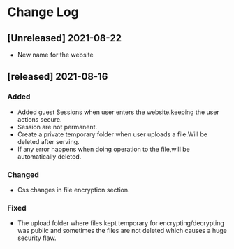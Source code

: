 # Change Log

## [Unreleased] 2021-08-22

- New name for the website


## [released] 2021-08-16
 
### Added
- Added guest Sessions when user enters the website.keeping the user actions secure.
- Session are not permanent.
- Create a private temporary folder when user uploads a file.Will be deleted after 
serving.
- If any error happens when doing operation to the file,will be automatically deleted.


 
### Changed
- Css changes in file encryption section.

 
### Fixed
- The upload folder where files kept temporary for encrypting/decrypting was public and sometimes the files are not deleted which causes a huge security flaw.
